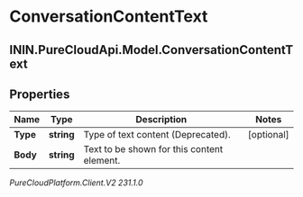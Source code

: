 # ConversationContentText

## ININ.PureCloudApi.Model.ConversationContentText

## Properties

|Name | Type | Description | Notes|
|------------ | ------------- | ------------- | -------------|
| **Type** | **string** | Type of text content (Deprecated). | [optional] |
| **Body** | **string** | Text to be shown for this content element. | |



_PureCloudPlatform.Client.V2 231.1.0_
